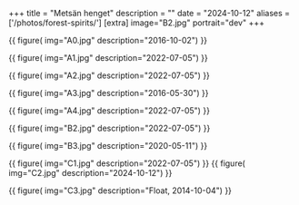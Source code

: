 +++
title = "Metsän henget"
description = ""
date = "2024-10-12"
aliases = ['/photos/forest-spirits/']
[extra]
image="B2.jpg"
portrait="dev"
+++

{{
    figure(
        img="A0.jpg"
        description="2016-10-02")
}}

{{
    figure(
        img="A1.jpg"
        description="2022-07-05")
}}

{{
    figure(
        img="A2.jpg"
        description="2022-07-05")
}}

{{
    figure(
        img="A3.jpg"
        description="2016-05-30")
}}

{{
    figure(
        img="A4.jpg"
        description="2022-07-05")
}}

{{
    figure(
        img="B2.jpg"
        description="2022-07-05")
}}

{{
    figure(
        img="B3.jpg"
        description="2020-05-11")
}}

{{
    figure(
        img="C1.jpg"
        description="2022-07-05")
}}
{{
    figure(
        img="C2.jpg"
        description="2024-10-12")
}}

{{
    figure(
        img="C3.jpg"
        description="Float, 2014-10-04")
}}